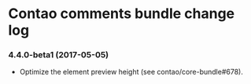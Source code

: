 # Contao comments bundle change log

### 4.4.0-beta1 (2017-05-05)

 * Optimize the element preview height (see contao/core-bundle#678).
